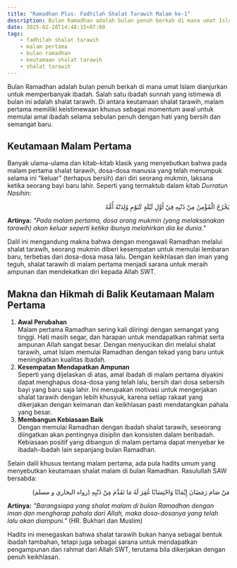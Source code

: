 ```yaml
---
title: "Ramadhan Plus: Fadhilah Shalat Tarawih Malam ke-1"
description: Bulan Ramadhan adalah bulan penuh berkah di mana umat Islam dianjurkan untuk memperbanyak ibadah. Salah satu ibadah sunnah yang istimewa di bulan ini adalah shalat tarawih.
date: 2025-02-28T14:48:15+07:00
tags:
    - fadhilah shalat tarawih
    - malam pertama
    - bulan ramadhan
    - keutamaan shalat tarawih
    - shalat tarawih
---
```


Bulan Ramadhan adalah bulan penuh berkah di mana umat Islam dianjurkan untuk memperbanyak ibadah. Salah satu ibadah sunnah yang istimewa di bulan ini adalah shalat tarawih. Di antara keutamaan shalat tarawih, malam pertama memiliki keistimewaan khusus sebagai momentum awal untuk memulai amal ibadah selama sebulan penuh dengan hati yang bersih dan semangat baru.

## Keutamaan Malam Pertama

Banyak ulama-ulama dan kitab-kitab klasik yang menyebutkan bahwa pada malam pertama shalat tarawih, dosa-dosa manusia yang telah menumpuk selama ini “keluar” (terhapus bersih) dari diri seorang mukmin, laksana ketika seorang bayi baru lahir. Seperti yang termaktub dalam kitab _Durratun Nasihin_:

<div align="right">
يَخْرُجُ الْمُؤْمِنُ مِنْ ذَنْبِهِ فِيْ أَوَّلِ لَيْلَةٍ كَيَوْمِ وُلِدَتْهُ أُمُّهُ
</div>

**Artinya:** _"Pada malam pertama, dosa orang mukmin (yang melaksanakan tarawih) akan keluar seperti ketika ibunya melahirkan dia ke dunia."_

Dalil ini mengandung makna bahwa dengan mengawali Ramadhan melalui shalat tarawih, seorang mukmin diberi kesempatan untuk memulai lembaran baru, terbebas dari dosa-dosa masa lalu. Dengan keikhlasan dan iman yang teguh, shalat tarawih di malam pertama menjadi sarana untuk meraih ampunan dan mendekatkan diri kepada Allah SWT.

## Makna dan Hikmah di Balik Keutamaan Malam Pertama
1. **Awal Perubahan**<br>
Malam pertama Ramadhan sering kali diiringi dengan semangat yang tinggi. Hati masih segar, dan harapan untuk mendapatkan rahmat serta ampunan Allah sangat besar. Dengan menyucikan diri melalui shalat tarawih, umat Islam memulai Ramadhan dengan tekad yang baru untuk meningkatkan kualitas ibadah.
2. **Kesempatan Mendapatkan Ampunan**<br>
Seperti yang dijelaskan di atas, amal ibadah di malam pertama diyakini dapat menghapus dosa-dosa yang telah lalu, bersih dari dosa sebersih bayi yang baru saja lahir. Ini merupakan motivasi untuk mengerjakan shalat tarawih dengan lebih khusyuk, karena setiap rakaat yang dikerjakan dengan keimanan dan keikhlasan pasti mendatangkan pahala yang besar.
3. **Membangun Kebiasaan Baik**<br>
Dengan memulai Ramadhan dengan ibadah shalat tarawih, seseorang diingatkan akan pentingnya disiplin dan konsisten dalam beribadah. Kebiasaan positif yang dibangun di malam pertama dapat menyebar ke ibadah-ibadah lain sepanjang bulan Ramadhan.

Selain dalil khusus tentang malam pertama, ada pula hadits umum yang menyebutkan keutamaan shalat malam di bulan Ramadhan. Rasulullah SAW bersabda:

<div align="right">
مَنْ صَامَ رَمَضَانَ إِيْمَانًا وَاحْتِسَابًا غُفِرَ لَهُ مَا تَقَدَّمَ مِنْ ذَنْبِهِ (رواه البخاري و مسلم)
</div>

**Artinya:** _"Barangsiapa yang shalat malam di bulan Ramadhan dengan iman dan mengharap pahala dari Allah, maka dosa-dosanya yang telah lalu akan diampuni."_ (HR. Bukhari dan Muslim)

Hadits ini menegaskan bahwa shalat tarawih bukan hanya sebagai bentuk ibadah tambahan, tetapi juga sebagai sarana untuk mendapatkan pengampunan dan rahmat dari Allah SWT, terutama bila dikerjakan dengan penuh keikhlasan.
